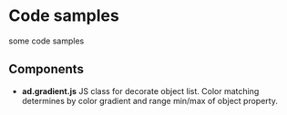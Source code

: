 # Code samples

some code samples

Components
---
- **ad.gradient.js** JS class for decorate object list. Color matching determines by color gradient and range min/max of object property.